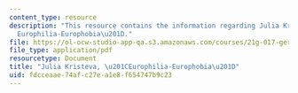 ```yaml
---
content_type: resource
description: "This resource contains the information regarding Julia Kristeva, \u201C\
  Europhilia-Europhobia\u201D."
file: https://ol-ocw-studio-app-qa.s3.amazonaws.com/courses/21g-017-germany-and-its-european-context-fall-2002/fdcceaae74afc27ea1e8f654747b9c23_MIT21G_017F02_lec_13.pdf
file_type: application/pdf
resourcetype: Document
title: "Julia Kristeva, \u201CEurophilia-Europhobia\u201D"
uid: fdcceaae-74af-c27e-a1e8-f654747b9c23
---
```

